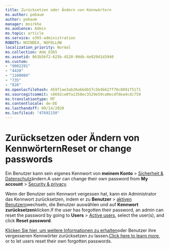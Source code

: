 ```yaml
---
title: Zurücksetzen oder Ändern von Kennwörtern
ms.author: pebaum
author: pebaum
manager: mnirkhe
ms.audience: Admin
ms.topic: article
ms.service: o365-administration
ROBOTS: NOINDEX, NOFOLLOW
localization_priority: Normal
ms.collection: Adm_O365
ms.assetid: 063b56f2-625b-4520-99db-4e92941d3940
ms.custom:
- "9002291"
- "4428"
- "1100004"
- "735"
- "826"
ms.openlocfilehash: 459f1ae3ab26abbdb57c5b4b627f78c8091f5171
ms.sourcegitcommit: c6692ce0fa1358ec3529e59ca0ecdfdea4cdc759
ms.translationtype: MT
ms.contentlocale: de-DE
ms.lasthandoff: 09/14/2020
ms.locfileid: "47692150"
---
```

# <a name="reset-or-change-passwords"></a><span data-ttu-id="cf881-102">Zurücksetzen oder Ändern von Kennwörtern</span><span class="sxs-lookup"><span data-stu-id="cf881-102">Reset or change passwords</span></span>

<span data-ttu-id="cf881-103">Ein Benutzer kann sein eigenes Kennwort von **meinem Konto**  >  [Sicherheit & Datenschutz](https://portal.office.com/account/#security)ändern.</span><span class="sxs-lookup"><span data-stu-id="cf881-103">A user can change their own password from **My account** > [Security & privacy](https://portal.office.com/account/#security).</span></span>
  
<span data-ttu-id="cf881-104">Wenn der Benutzer sein Kennwort vergessen hat, kann ein Administrator das Kennwort zurücksetzen, indem er zu **Benutzer**  >  [aktiven Benutzern](https://portal.office.com/adminportal/home#/users)wechseln, die Benutzer auswählen und auf **Kennwort zurücksetzen**klicken.</span><span class="sxs-lookup"><span data-stu-id="cf881-104">If the user has forgotten their password, an admin can reset the password by going to **Users** > [Active users](https://portal.office.com/adminportal/home#/users), select the user(s), and click **Reset password**.</span></span>
  
<span data-ttu-id="cf881-105">[Klicken Sie hier, um weitere Informationen zu erhalten](https://docs.microsoft.com/microsoft-365/admin/add-users/reset-passwords)oder Benutzer ihre vergessenen Kennwörter zurücksetzen zu lassen.</span><span class="sxs-lookup"><span data-stu-id="cf881-105">[Click here to learn more](https://docs.microsoft.com/microsoft-365/admin/add-users/reset-passwords), or to let users reset their own forgotten passwords.</span></span>

